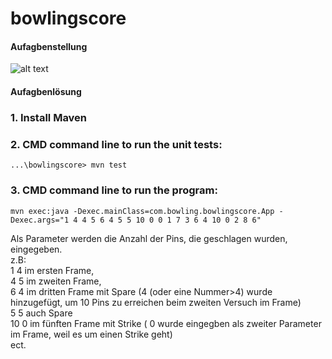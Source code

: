 # bowlingscore

#### Aufagbenstellung 

![alt text](https://raw.githubusercontent.com/JawharMbarek/bowlingscore/master/Bowling.PNG)



#### Aufagbenlösung

### 1. Install Maven
### 2. CMD command line to run the unit tests:
```
...\bowlingscore> mvn test
```

### 3. CMD command line to run the program:
```
mvn exec:java -Dexec.mainClass=com.bowling.bowlingscore.App -Dexec.args="1 4 4 5 6 4 5 5 10 0 0 1 7 3 6 4 10 0 2 8 6"
```
Als Parameter werden die Anzahl der Pins, die geschlagen wurden, eingegeben. <br />
z.B: <br />
1 4 im ersten Frame, <br />
4 5 im zweiten Frame, <br />
6 4 im dritten Frame mit Spare (4 (oder eine Nummer>4) wurde hinzugefügt, um 10 Pins zu erreichen beim zweiten Versuch im Frame) <br />
5 5 auch Spare <br />
10 0 im fünften Frame mit Strike ( 0 wurde eingegben als zweiter Parameter im Frame, weil es um einen Strike geht) <br />
ect. <br />
